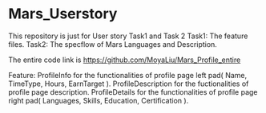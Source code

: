 # Mars_Userstory

This repository is just for User story Task1 and Task 2
Task1: The feature files.
Task2: The specflow of Mars Languages and Description. 

The entire code link is https://github.com/MoyaLiu/Mars_Profile_entire

Feature: ProfileInfo for the functionalities of profile page left pad( Name, TimeType, Hours, EarnTarget ).
         ProfileDescription for the fuctionalities of profile page description.
         ProfileDetails for the functionalities of profile page right pad( Languages, Skills, Education, Certification ).

